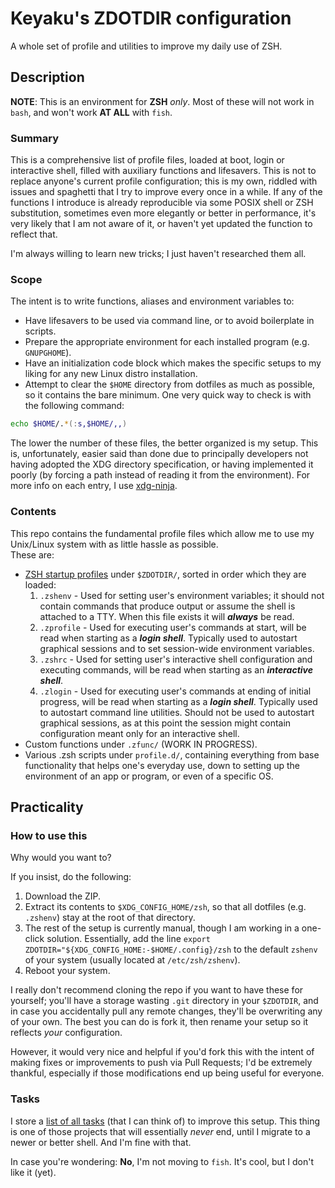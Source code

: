 # Keyaku's ZDOTDIR configuration

A whole set of profile and utilities to improve my daily use of ZSH.

## Description

**NOTE**: This is an environment for **ZSH** _only_. Most of these will not work in `bash`, and won't work **AT ALL** with `fish`.

### Summary

This is a comprehensive list of profile files, loaded at boot, login or interactive shell, filled with auxiliary functions and lifesavers.
This is not to replace anyone's current profile configuration; this is my own, riddled with issues and spaghetti that I try to improve every once in a while.
If any of the functions I introduce is already reproducible via some POSIX shell or ZSH substitution, sometimes even more elegantly or better in performance,
it's very likely that I am not aware of it, or haven't yet updated the function to reflect that.

I'm always willing to learn new tricks; I just haven't researched them all.

### Scope

The intent is to write functions, aliases and environment variables to:
- Have lifesavers to be used via command line, or to avoid boilerplate in scripts. 
- Prepare the appropriate environment for each installed program (e.g. `GNUPGHOME`).
- Have an initialization code block which makes the specific setups to my liking for any new Linux distro installation.
- Attempt to clear the `$HOME` directory from dotfiles as much as possible, so it contains the bare minimum.
One very quick way to check is with the following command:
```zsh
echo $HOME/.*(:s,$HOME/,,)
```
The lower the number of these files, the better organized is my setup. This is, unfortunately, easier said than done due to principally developers not having adopted the XDG directory specification, or having implemented it poorly (by forcing a path instead of reading it from the environment).
For more info on each entry, I use [xdg-ninja](https://github.com/b3nj5m1n/xdg-ninja).

### Contents

This repo contains the fundamental profile files which allow me to use my Unix/Linux system with as little hassle as possible.  
These are:
- [ZSH startup profiles](https://wiki.archlinux.org/title/Zsh#Startup/Shutdown_files) under `$ZDOTDIR/`, sorted in order which they are loaded:
	1. `.zshenv` - Used for setting user's environment variables; it should not contain commands that produce output or assume the shell is attached to a TTY. When this file exists it will **_always_** be read.
	2. `.zprofile` - Used for executing user's commands at start, will be read when starting as a **_login shell_**. Typically used to autostart graphical sessions and to set session-wide environment variables.
	3. `.zshrc` - Used for setting user's interactive shell configuration and executing commands, will be read when starting as an **_interactive shell_**.
	4. `.zlogin` - Used for executing user's commands at ending of initial progress, will be read when starting as a **_login shell_**. Typically used to autostart command line utilities. Should not be used to autostart graphical sessions, as at this point the session might contain configuration meant only for an interactive shell.
- Custom functions under `.zfunc/` (WORK IN PROGRESS).
- Various .zsh scripts under `profile.d/`, containing everything from base functionality that helps one's everyday use, down to setting up the environment of an app or program, or even of a specific OS.


## Practicality

### How to use this

Why would you want to?

If you insist, do the following:
1. Download the ZIP.
2. Extract its contents to `$XDG_CONFIG_HOME/zsh`, so that all dotfiles (e.g. `.zshenv`) stay at the root of that directory.
3. The rest of the setup is currently manual, though I am working in a one-click solution.
Essentially, add the line `export ZDOTDIR="${XDG_CONFIG_HOME:-$HOME/.config}/zsh` to the default `zshenv` of your system (usually located at `/etc/zsh/zshenv`).
4. Reboot your system.

I really don't recommend cloning the repo if you want to have these for yourself; you'll have a storage wasting `.git` directory in your `$ZDOTDIR`, and in case you accidentally pull any remote changes, they'll be overwriting any of your own.
The best you can do is fork it, then rename your setup so it reflects _your_ configuration.

However, it would very nice and helpful if you'd fork this with the intent of making fixes or improvements to push via Pull Requests; I'd be extremely thankful, especially if those modifications end up being useful for everyone.

### Tasks

I store a [list of all tasks](TODO.md) (that I can think of) to improve this setup.
This thing is one of those projects that will essentially _never_ end, until I migrate to a newer or better shell. And I'm fine with that.

In case you're wondering: **No**, I'm not moving to `fish`. It's cool, but I don't like it (yet).
